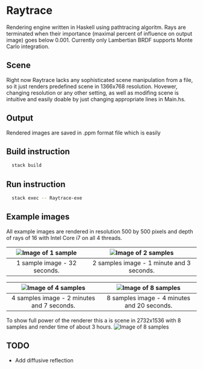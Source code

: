 # Raytrace
Rendering engine written in Haskell using pathtracing algoritm. Rays are terminated
when their importance (maximal percent of influence on output image) goes below 0.001.
Currently only Lambertian BRDF supports Monte Carlo integration.

## Scene
Right now Raytrace lacks any sophisticated scene manipulation from a file, so it just renders predefined scene in 1366x768 resolution. Hovewer, changing resolution or any other setting, as well as modifing scene is intuitive and easily doable by just changing appropriate lines in Main.hs.

## Output
Rendered images are saved in .ppm format file which is easily
## Build instruction
``` bash
  stack build
```

## Run instruction
``` bash
  stack exec -- Raytrace-exe
```

## Example images
All example images are rendered in resolution 500 by 500 pixels and depth of rays of 16 with Intel Core i7 on all 4 threads.

![Image of 1 sample](500px-16dip-1s.png)     |![Image of 2 samples](500px-16dip-2s.png)
:-------------------------------------------:|:----------------------------------------:
1 sample image - 32 seconds.                 |2 samples image - 1 minute and 3 seconds.

![Image of 4 samples](500px-16dip-4s.png)    |![Image of 8 samples](500px-16dip-8s.png)
:-------------------------------------------:|:----------------------------------------:
4 samples image - 2 minutes and 7 seconds.   |8 samples image - 4 minutes and 20 seconds.

To show full power of the renderer this a is scene in 2732x1536 with 8 samples and render time of about 3 hours.
![Image of 8 samples](2732px-16dip-8s.png)


## TODO
- Add diffusive reflection
